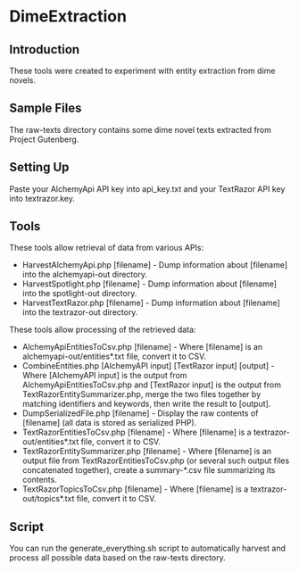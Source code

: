DimeExtraction
==============

Introduction
------------
These tools were created to experiment with entity extraction from dime novels.

Sample Files
------------
The raw-texts directory contains some dime novel texts extracted from Project Gutenberg.

Setting Up
----------
Paste your AlchemyApi API key into api_key.txt and your TextRazor API key into textrazor.key.

Tools
-----
These tools allow retrieval of data from various APIs:
  - HarvestAlchemyApi.php [filename] - Dump information about [filename] into the alchemyapi-out directory.
  - HarvestSpotlight.php [filename] - Dump information about [filename] into the spotlight-out directory.
  - HarvestTextRazor.php [filename] - Dump information about [filename] into the textrazor-out directory.

These tools allow processing of the retrieved data:
  - AlchemyApiEntitiesToCsv.php [filename] - Where [filename] is an alchemyapi-out/entities*.txt file, convert it to CSV.
  - CombineEntities.php [AlchemyAPI input] [TextRazor input] [output] - Where [AlchemyAPI input] is the output from AlchemyApiEntitiesToCsv.php and [TextRazor input] is the output from TextRazorEntitySummarizer.php, merge the two files together by matching identifiers and keywords, then write the result to [output].
  - DumpSerializedFile.php [filename] - Display the raw contents of [filename] (all data is stored as serialized PHP).
  - TextRazorEntitiesToCsv.php [filename] - Where [filename] is a textrazor-out/entities*.txt file, convert it to CSV.
  - TextRazorEntitySummarizer.php [filename] - Where [filename] is an output file from TextRazorEntitiesToCsv.php (or several such output files concatenated together), create a summary-*.csv file summarizing its contents.
  - TextRazorTopicsToCsv.php [filename] - Where [filename] is a textrazor-out/topics*.txt file, convert it to CSV.

Script
------
You can run the generate_everything.sh script to automatically harvest and process all possible data based on the raw-texts directory.
